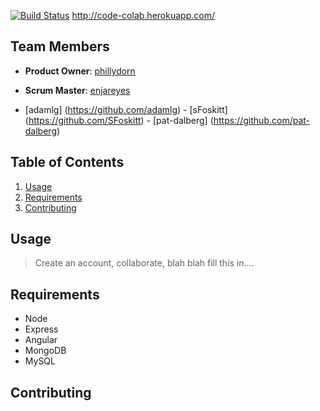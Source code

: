 
[![Build Status](https://travis-ci.org/BraveBravos/CodeColab.svg?branch=fixingServer)](https://travis-ci.org/BraveBravos/CodeColab)
http://code-colab.herokuapp.com/

## Team Members

  - __Product Owner__: [phillydorn](https://github.com/phillydorn)
  - __Scrum Master__: [enjareyes](https://github.com/enjareyes)
  
  - [adamlg] (https://github.com/adamlg)  -  [sFoskitt] (https://github.com/SFoskitt)  -  [pat-dalberg] (https://github.com/pat-dalberg)

## Table of Contents

1. [Usage](#Usage)
2. [Requirements](#requirements)
3. [Contributing](#contributing)

## Usage

> Create an account, collaborate, blah blah fill this in....

## Requirements

- Node 
- Express
- Angular
- MongoDB
- MySQL

## Contributing
